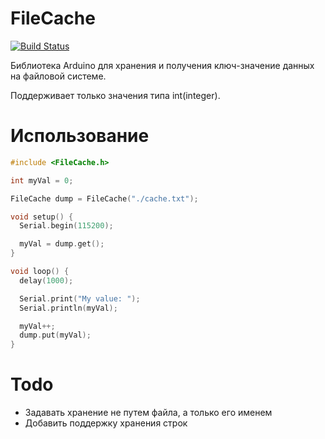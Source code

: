 # FileCache

[![Build Status](https://travis-ci.org/akarduino/FileCache.svg?branch=master)](https://travis-ci.org/akarduino/FileCache)

Библиотека Arduino для хранения и получения ключ-значение данных на файловой системе.

Поддерживает только значения типа int(integer).

# Использование
```c++
#include <FileCache.h>

int myVal = 0;

FileCache dump = FileCache("./cache.txt");

void setup() {
  Serial.begin(115200);

  myVal = dump.get();
}

void loop() {
  delay(1000);

  Serial.print("My value: ");
  Serial.println(myVal);

  myVal++;
  dump.put(myVal);
}
```
# Todo
- Задавать хранение не путем файла, а только его именем
- Добавить поддержку хранения строк
